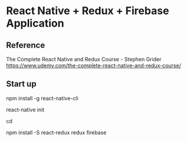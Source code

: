 # React Native + Redux + Firebase Application

## Reference
  The Complete React Native and Redux Course - Stephen Grider
  https://www.udemy.com/the-complete-react-native-and-redux-course/

## Start up
  
  npm install -g react-native-cli
    
  react-native init <project>

  cd <project>

  npm install -S react-redux redux firebase
